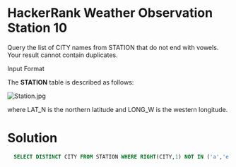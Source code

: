 # HackerRank Weather Observation Station 10
Query the list of CITY names from STATION that do not end with vowels. Your result cannot contain duplicates.

Input Format

The **STATION** table is described as follows:

<img src="https://s3.amazonaws.com/hr-challenge-images/9336/1449345840-5f0a551030-Station.jpg" title="Station.jpg">

where LAT_N is the northern latitude and LONG_W is the western longitude.

# Solution

``` sql
  SELECT DISTINCT CITY FROM STATION WHERE RIGHT(CITY,1) NOT IN ('a','e','i','o','u');
```
